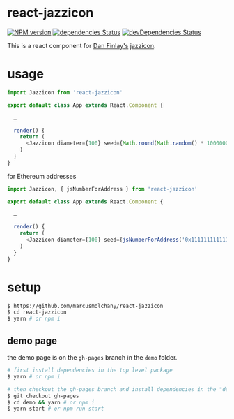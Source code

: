 react-jazzicon
==============
[![NPM version][npm-image]][npm-url] [![dependencies Status][david-dep-image]][david-dep-url] [![devDependencies Status][david-devDep-image]][david-devDep-url]

This is a react component for [Dan Finlay's](https://github.com/danfinlay)
[jazzicon](https://github.com/danfinlay/jazzicon).

# usage

```js
import Jazzicon from 'react-jazzicon'

export default class App extends React.Component {

  …

  render() {
    return (
      <Jazzicon diameter={100} seed={Math.round(Math.random() * 10000000)} />
    )
  }
}
```

for Ethereum addresses
```js
import Jazzicon, { jsNumberForAddress } from 'react-jazzicon'

export default class App extends React.Component {

  …

  render() {
    return (
      <Jazzicon diameter={100} seed={jsNumberForAddress('0x1111111111111111111111111111111111111111')} />
    )
  }
}
```

# setup

```sh
$ https://github.com/marcusmolchany/react-jazzicon
$ cd react-jazzicon
$ yarn # or npm i
```

## demo page

the demo page is on the `gh-pages` branch in the `demo` folder.

```sh
# first install dependencies in the top level package
$ yarn # or npm i

# then checkout the gh-pages branch and install dependencies in the "demo" folder
$ git checkout gh-pages
$ cd demo && yarn # or npm i
$ yarn start # or npm run start
```

[david-dep-image]: https://david-dm.org/marcusmolchany/react-jazzicon/status.svg
[david-dep-url]: https://david-dm.org/marcusmolchany/react-jazzicon
[david-devDep-image]: https://david-dm.org/marcusmolchany/react-jazzicon/dev-status.svg
[david-devDep-url]: https://david-dm.org/marcusmolchany/react-jazzicon?type=dev
[npm-image]: https://badge.fury.io/js/react-jazzicon.svg
[npm-url]: https://npmjs.org/package/react-jazzicon

